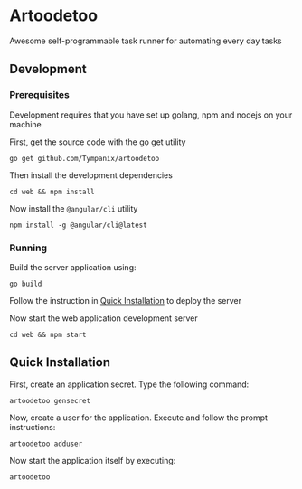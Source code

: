 # Artoodetoo
Awesome self-programmable task runner for automating every day tasks

## Development
### Prerequisites
Development requires that you have set up golang, npm and nodejs on your machine

First, get the source code with the go get utility
```shell
go get github.com/Tympanix/artoodetoo
```

Then install the development dependencies
```shell
cd web && npm install
```

Now install the `@angular/cli` utility
```
npm install -g @angular/cli@latest
```

### Running
Build the server application using:
```shell
go build
```

Follow the instruction in [Quick Installation](#quick-installation) to deploy the server

Now start the web application development server
```shell
cd web && npm start
```

## Quick Installation
First, create an application secret. Type the following command:
```shell
artoodetoo gensecret
```

Now, create a user for the application. Execute and follow the prompt instructions:
```shell
artoodetoo adduser
```

Now start the application itself by executing:
```
artoodetoo
```
